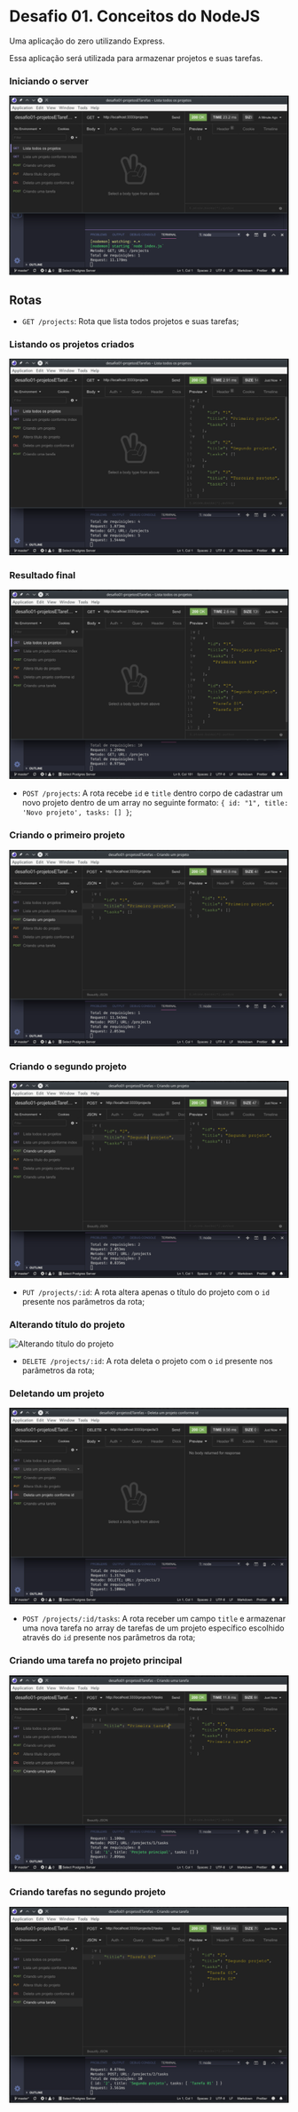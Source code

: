 # Desafio 01. Conceitos do NodeJS

Uma aplicação do zero utilizando Express.

Essa aplicação será utilizada para armazenar projetos e suas tarefas.

### Iniciando o server

![Iniciando o server](https://github.com/BrunoCesarAngst/desafiosBootcamp2019GoStackRocktseat/blob/master/desafio01-projetosETarefas/image/Iniciando%20o%20server)

## Rotas

- `GET /projects`: Rota que lista todos projetos e suas tarefas;

### Listando os projetos criados

![Listando os projetos criados](https://github.com/BrunoCesarAngst/desafiosBootcamp2019GoStackRocktseat/blob/master/desafio01-projetosETarefas/image/Listando%20os%20projetos%20criados)

### Resultado final

![Resultado final](https://github.com/BrunoCesarAngst/desafiosBootcamp2019GoStackRocktseat/blob/master/desafio01-projetosETarefas/image/Resultado%20final)

- `POST /projects`: A rota recebe `id` e `title` dentro corpo de cadastrar um novo projeto dentro de um array no seguinte formato: `{ id: "1", title: 'Novo projeto', tasks: [] }`;

### Criando o primeiro projeto

![Criando o primeiro projeto](https://github.com/BrunoCesarAngst/desafiosBootcamp2019GoStackRocktseat/blob/master/desafio01-projetosETarefas/image/Criando%20o%20primeiro%20projeto)

### Criando o segundo projeto

![Criando o segundo projeto](https://github.com/BrunoCesarAngst/desafiosBootcamp2019GoStackRocktseat/blob/master/desafio01-projetosETarefas/image/Criando%20o%20segundo%20projeto)

- `PUT /projects/:id`: A rota altera apenas o título do projeto com o `id` presente nos parâmetros da rota;

### Alterando título do projeto

![Alterando título do projeto](https://github.com/BrunoCesarAngst/desafiosBootcamp2019GoStackRocktseat/blob/master/desafio01-projetosETarefas/image/Alterando%20t%C3%ADtulo%20do%20projeto)

- `DELETE /projects/:id`: A rota deleta o projeto com o `id` presente nos parâmetros da rota;

###  Deletando um projeto

![Deletando um projeto](https://github.com/BrunoCesarAngst/desafiosBootcamp2019GoStackRocktseat/blob/master/desafio01-projetosETarefas/image/Deletando%20um%20projeto)

- `POST /projects/:id/tasks`: A rota receber um campo `title` e armazenar uma nova tarefa no array de tarefas de um projeto específico escolhido através do `id` presente nos parâmetros da rota;

### Criando uma tarefa no projeto principal

![Criando uma tarefa no projeto principal](https://github.com/BrunoCesarAngst/desafiosBootcamp2019GoStackRocktseat/blob/master/desafio01-projetosETarefas/image/Criando%20uma%20tarefa%20no%20projeto%20principal)

### Criando tarefas no segundo projeto

![Criando tarefas no segundo projeto](https://github.com/BrunoCesarAngst/desafiosBootcamp2019GoStackRocktseat/blob/master/desafio01-projetosETarefas/image/Criando%20tarefas%20no%20segundo%20projeto)

